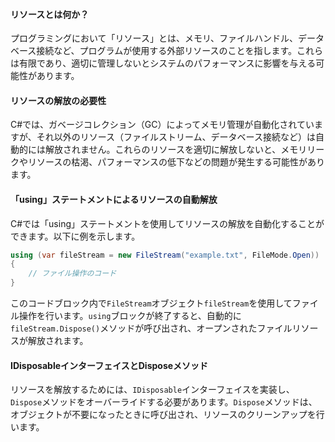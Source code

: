 #### **リソースとは何か？**
プログラミングにおいて「リソース」とは、メモリ、ファイルハンドル、データベース接続など、プログラムが使用する外部リソースのことを指します。これらは有限であり、適切に管理しないとシステムのパフォーマンスに影響を与える可能性があります。

#### **リソースの解放の必要性**
C#では、ガベージコレクション（GC）によってメモリ管理が自動化されていますが、それ以外のリソース（ファイルストリーム、データベース接続など）は自動的には解放されません。これらのリソースを適切に解放しないと、メモリリークやリソースの枯渇、パフォーマンスの低下などの問題が発生する可能性があります。

#### **「using」ステートメントによるリソースの自動解放**
C#では「using」ステートメントを使用してリソースの解放を自動化することができます。以下に例を示します。

```csharp
using (var fileStream = new FileStream("example.txt", FileMode.Open))
{
    // ファイル操作のコード
}
```

このコードブロック内で`FileStream`オブジェクト`fileStream`を使用してファイル操作を行います。`using`ブロックが終了すると、自動的に`fileStream.Dispose()`メソッドが呼び出され、オープンされたファイルリソースが解放されます。

#### **IDisposableインターフェイスとDisposeメソッド**
リソースを解放するためには、`IDisposable`インターフェイスを実装し、`Dispose`メソッドをオーバーライドする必要があります。`Dispose`メソッドは、オブジェクトが不要になったときに呼び出され、リソースのクリーンアップを行います。